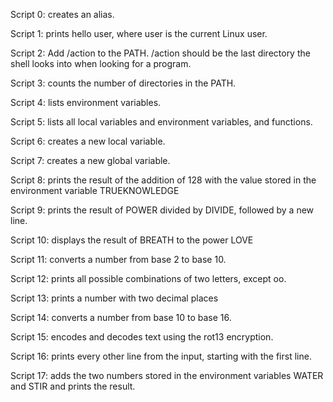 Script 0: creates an alias.

Script 1: prints hello user, where user is the current Linux user.

Script 2: Add /action to the PATH. /action should be the last directory the shell looks into when looking for a program.

Script 3:  counts the number of directories in the PATH.

Script 4: lists environment variables.

Script 5:  lists all local variables and environment variables, and functions.

Script 6: creates a new local variable.

Script 7:  creates a new global variable.

Script 8: prints the result of the addition of 128 with the value stored in the environment variable TRUEKNOWLEDGE

Script 9: prints the result of POWER divided by DIVIDE, followed by a new line.

Script 10: displays the result of BREATH to the power LOVE

Script 11:  converts a number from base 2 to base 10.

Script 12: prints all possible combinations of two letters, except oo.

Script 13: prints a number with two decimal places

Script 14:  converts a number from base 10 to base 16.

Script 15:  encodes and decodes text using the rot13 encryption. 

Script 16: prints every other line from the input, starting with the first line.

Script 17: adds the two numbers stored in the environment variables WATER and STIR and prints the result.
